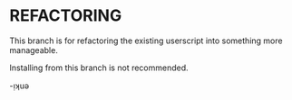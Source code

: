 # REFACTORING

This branch is for refactoring the existing userscript into something more manageable. 

Installing from this branch is not recommended.

-ᴉʞuǝ
